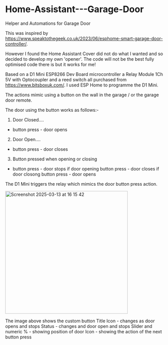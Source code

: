 # Home-Assistant---Garage-Door
Helper and Automations for Garage Door


This was inspired by https://www.speaktothegeek.co.uk/2023/06/esphome-smart-garage-door-controller/.

However I found the Home Assistant Cover did not do what I wanted and so decided to develop my own 'opener'.  The code will not be the best fully optimised code there is but it works for me!

Based on a D1 Mini ESP8266 Dev Board microcontroller a Relay Module 1Ch 5V with Optocoupler and a reed switch all purchased from https://www.bitsboxuk.com/.
I used ESP Home to programme the D1 Mini.

The actions mimic using a button on the wall in the garage / or the garage door remote.

The door using the button works as follows:-
1.  Door Closed....
  - button press - door opens

2.  Door Open....
  - button press - door closes

3.  Button pressed when opening or closing
  - button press - door stops
    if door opening
    button press - door closes
    if door closong
    button press - door opens

The D1 Mini triggers the relay which mimics the door button press action.

<img width="388" alt="Screenshot 2025-03-13 at 16 15 42" src="https://github.com/user-attachments/assets/70055880-aa54-4ded-b49c-df66222b7dd6" />

The image above shows the custom button
Title
Icon - changes as door opens and stops
Status - changes and door open and stops
Slider and numeric % - showing position of door
Icon - showing the action of the next button press


